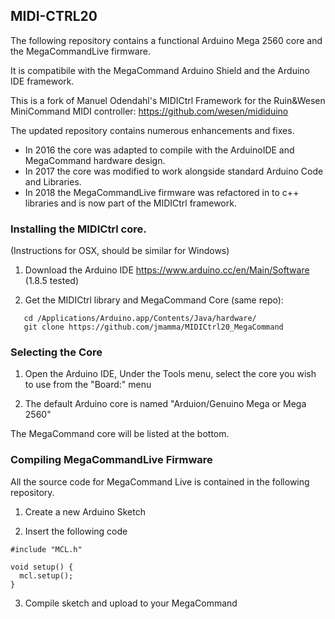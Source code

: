 ## MIDI-CTRL20

The following repository contains a functional Arduino Mega 2560 core and the MegaCommandLive firmware.

It is compatibile with the MegaCommand Arduino Shield and the Arduino IDE framework.

This is a fork of Manuel Odendahl's MIDICtrl Framework for the Ruin&Wesen MiniCommand
MIDI controller:
https://github.com/wesen/mididuino

The updated repository contains numerous enhancements and fixes.

- In 2016 the core was adapted to compile with the ArduinoIDE and MegaCommand hardware design.
- In 2017 the core was modified to work alongside standard Arduino Code and Libraries.
- In 2018 the MegaCommandLive firmware was refactored in to c++ libraries and is now
part of the MIDICtrl framework.

### Installing the MIDICtrl core.

(Instructions for OSX, should be similar for Windows)

1) Download the Arduino IDE https://www.arduino.cc/en/Main/Software (1.8.5 tested)

2) Get the MIDICtrl library and MegaCommand Core (same repo):
```
   cd /Applications/Arduino.app/Contents/Java/hardware/
   git clone https://github.com/jmamma/MIDICtrl20_MegaCommand
```
### Selecting the Core

1) Open the Arduino IDE, Under the Tools menu, select the core you wish to use from the "Board:" menu

2) The default Arduino core is named "Arduion/Genuino Mega or Mega 2560"

The MegaCommand core will be listed at the bottom.

### Compiling MegaCommandLive Firmware

All the source code for MegaCommand Live is contained in the following repository.

1) Create a new Arduino Sketch

2) Insert the following code

```
#include "MCL.h"

void setup() {
  mcl.setup();
}
```
3) Compile sketch and upload to your MegaCommand
